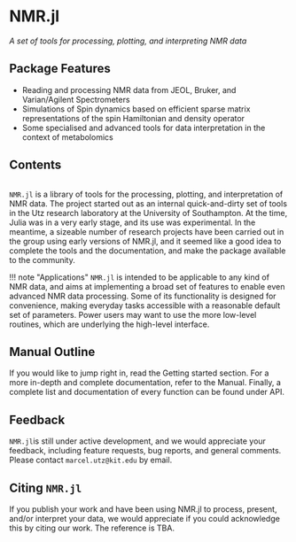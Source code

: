 # NMR.jl
*A set of tools for processing, plotting, and interpreting NMR data*

## Package Features

- Reading and processing NMR data from JEOL, Bruker, and Varian/Agilent Spectrometers
- Simulations of Spin dynamics based on efficient sparse matrix representations of the spin Hamiltonian and density operator
- Some specialised and advanced tools for data interpretation in the context of metabolomics

## Contents
```@contents
```

`NMR.jl` is a library of tools for the processing, plotting, and interpretation
of NMR data. The project started out as an internal quick-and-dirty set of tools
in the Utz research laboratory at the University of Southampton. At the time,
Julia was in a very early stage, and its use was experimental. In the meantime,
a sizeable number of research projects have been carried out in the group using
early versions of NMR.jl, and it seemed like a good idea to complete the tools
and the documentation, and make the package available to the community.

!!! note "Applications"
    `NMR.jl` is intended to be applicable to any kind of NMR data, and aims at
    implementing a broad set of features to enable even advanced NMR data processing.
    Some of its functionality is designed for convenience, making everyday tasks 
    accessible with a reasonable default set of parameters.
    Power users may want to use the more low-level routines, which are underlying
    the high-level interface.


## Manual Outline
If you would like to jump right in, read the Getting started section. For a more in-depth and complete
documentation, refer to the Manual. Finally, a complete list and documentation of every function 
can be found under API.

## Feedback
`NMR.jl`is still under active development, and we would appreciate your feedback, including feature requests,
bug reports, and general comments. Please contact `marcel.utz@kit.edu` by email.

## Citing `NMR.jl`
If you publish your work and have been using NMR.jl to process, present, and/or interpret your data, we would
appreciate if you could acknowledge this by citing our work. The reference is TBA.

